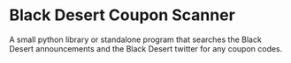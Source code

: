 # Black Desert Coupon Scanner

A small python library or standalone program that searches the Black Desert announcements and the Black Desert twitter for any coupon codes.
